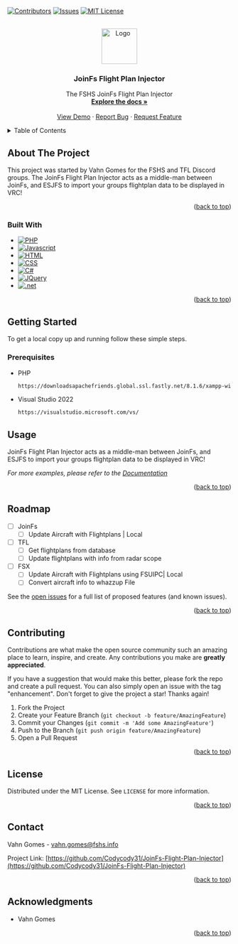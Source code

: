 <div id="top"></div>
<!--
*** Thanks for checking out the Best-README-Template. If you have a suggestion
*** that would make this better, please fork the repo and create a pull request
*** or simply open an issue with the tag "enhancement".
*** Don't forget to give the project a star!
*** Thanks again! Now go create something AMAZING! :D
-->



<!-- PROJECT SHIELDS -->
<!--
*** I'm using markdown "reference style" links for readability.
*** Reference links are enclosed in brackets [ ] instead of parentheses ( ).
*** See the bottom of this document for the declaration of the reference variables
*** for contributors-url, forks-url, etc. This is an optional, concise syntax you may use.
*** https://www.markdownguide.org/basic-syntax/#reference-style-links
-->
[![Contributors][contributors-shield]][contributors-url]
[![Issues][issues-shield]][issues-url]
[![MIT License][license-shield]][license-url]



<!-- PROJECT LOGO -->
<br />
<div align="center">
  <a href="https://github.com/Codycody31/JoinFs-Flight-Plan-Injector">
    <img src="lib/images/Logo2.ico" alt="Logo" width="80" height="80">
  </a>

<h3 align="center">JoinFs Flight Plan Injector</h3>

  <p align="center">
    The FSHS JoinFs Flight Plan Injector
    <br />
    <a href="https://github.com/Codycody31/JoinFs-Flight-Plan-Injector"><strong>Explore the docs »</strong></a>
    <br />
    <br />
    <a href="https://dev.fshs.info/products/JoinFs-Flight-Plan-Injector">View Demo</a>
    ·
    <a href="https://github.com/Codycody31/JoinFs-Flight-Plan-Injector/issues">Report Bug</a>
    ·
    <a href="https://github.com/Codycody31/JoinFs-Flight-Plan-Injector/issues">Request Feature</a>
  </p>
</div>



<!-- TABLE OF CONTENTS -->
<details>
  <summary>Table of Contents</summary>
  <ol>
    <li>
      <a href="#about-the-project">About The Project</a>
      <ul>
        <li><a href="#built-with">Built With</a></li>
      </ul>
    </li>
    <li>
      <a href="#getting-started">Getting Started</a>
      <ul>
        <li><a href="#prerequisites">Prerequisites</a></li>

      </ul>
    </li>
    <li><a href="#usage">Usage</a></li>
    <li><a href="#roadmap">Roadmap</a></li>
    <li><a href="#contributing">Contributing</a></li>
    <li><a href="#license">License</a></li>
    <li><a href="#contact">Contact</a></li>
    <li><a href="#acknowledgments">Acknowledgments</a></li>
  </ol>
</details>

<!-- ABOUT THE PROJECT -->
## About The Project

This project was started by Vahn Gomes for the FSHS and TFL Discord groups. The JoinFs Flight Plan Injector acts as a middle-man between JoinFs, and ESJFS to import your groups flightplan data to be displayed in VRC!
<p align="right">(<a href="#top">back to top</a>)</p>



### Built With
* [![PHP][PHP.net]][PHP-url]
* [![Javascript][javascript.com]][javascript-url]
* [![HTML][HTML.com]][HTML-url]
* [![CSS][CSS.com]][CSS-url]
* [![C#][C#]][C#-url]
* [![JQuery][JQuery.com]][JQuery-url]
* [![.net][.net]][.net-url]
<p align="right">(<a href="#top">back to top</a>)</p>



<!-- GETTING STARTED -->
## Getting Started

To get a local copy up and running follow these simple steps.

### Prerequisites

* PHP
  ```sh
  https://downloadsapachefriends.global.ssl.fastly.net/8.1.6/xampp-windows-x64-8.1.6-0-VS16-installer.exe?from_af=true
  ```
* Visual Studio 2022
  ```sh
  https://visualstudio.microsoft.com/vs/
  ```
<!-- USAGE EXAMPLES -->
## Usage


JoinFs Flight Plan Injector acts as a middle-man between JoinFs, and ESJFS to import your groups flightplan data to be displayed in VRC!

_For more examples, please refer to the [Documentation](https://dev.fshs.info/products/JoinFs-Flight-Plan-Injector/documentation)_

<p align="right">(<a href="#top">back to top</a>)</p>



<!-- ROADMAP -->
## Roadmap

- [ ] JoinFs
    - [ ] Update Aircraft with Flightplans | Local
- [ ] TFL
    - [ ] Get flightplans from database
    - [ ] Update flightplans with info from radar scope
- [ ] FSX
    - [ ] Update Aircraft with Flightplans using FSUIPC| Local
    - [ ] Convert aircraft info to whazzup File

See the [open issues](https://github.com/Codycody31/JoinFs-Flight-Plan-Injector/issues) for a full list of proposed features (and known issues).

<p align="right">(<a href="#top">back to top</a>)</p>



<!-- CONTRIBUTING -->
## Contributing

Contributions are what make the open source community such an amazing place to learn, inspire, and create. Any contributions you make are **greatly appreciated**.

If you have a suggestion that would make this better, please fork the repo and create a pull request. You can also simply open an issue with the tag "enhancement".
Don't forget to give the project a star! Thanks again!

1. Fork the Project
2. Create your Feature Branch (`git checkout -b feature/AmazingFeature`)
3. Commit your Changes (`git commit -m 'Add some AmazingFeature'`)
4. Push to the Branch (`git push origin feature/AmazingFeature`)
5. Open a Pull Request

<p align="right">(<a href="#top">back to top</a>)</p>



<!-- LICENSE -->
## License

Distributed under the MIT License. See `LICENSE` for more information.

<p align="right">(<a href="#top">back to top</a>)</p>



<!-- CONTACT -->
## Contact

Vahn Gomes - vahn.gomes@fshs.info

Project Link: [https://github.com/Codycody31/JoinFs-Flight-Plan-Injector](https://github.com/Codycody31/JoinFs-Flight-Plan-Injector)

<p align="right">(<a href="#top">back to top</a>)</p>



<!-- ACKNOWLEDGMENTS -->
## Acknowledgments

* Vahn Gomes

<p align="right">(<a href="#top">back to top</a>)</p>



<!-- MARKDOWN LINKS & IMAGES -->
<!-- https://www.markdownguide.org/basic-syntax/#reference-style-links -->
[contributors-shield]: https://img.shields.io/github/contributors/Codycody31/FSHS-PHP.svg?style=for-the-badge
[contributors-url]: https://github.com/Codycody31/JoinFs-Flight-Plan-Injector/graphs/contributors

[forks-shield]: https://img.shields.io/github/forks/Codycody31/FSHS-PHP.svg?style=for-the-badge
[forks-url]: https://github.com/Codycody31/JoinFs-Flight-Plan-Injector/network/members

[stars-shield]: https://img.shields.io/github/stars/Codycody31/FSHS-PHP.svg?style=for-the-badge
[stars-url]: https://github.com/Codycody31/JoinFs-Flight-Plan-Injector/stargazers

[issues-shield]: https://img.shields.io/github/issues/Codycody31/FSHS-PHP.svg?style=for-the-badge
[issues-url]: https://github.com/Codycody31/JoinFs-Flight-Plan-Injector/issues

[license-shield]: https://img.shields.io/github/license/Codycody31/FSHS-PHP.svg?style=for-the-badge
[license-url]: https://github.com/Codycody31/JoinFs-Flight-Plan-Injector/blob/master/LICENSE

[linkedin-shield]: https://img.shields.io/badge/-LinkedIn-black.svg?style=for-the-badge&logo=linkedin&colorB=555
[linkedin-url]: https://linkedin.com/in/linkedin_username

[product-screenshot]: lib/images/Logo2.ico

[CSS-url]: https://www.w3.org/Style/CSS/Overview.en.html
[CSS.com]: https://img.shields.io/badge/CSS-239120?&style=for-the-badge&logo=css3&logoColor=white

[HTML.com]: https://img.shields.io/badge/HTML-239120?style=for-the-badge&logo=html5&logoColor=white
[HTML-url]: https://html.com/

[javascript.com]: https://img.shields.io/badge/JavaScript-F7DF1E?style=for-the-badge&logo=javascript&logoColor=black
[javascript-url]: https://www.javascript.com/

[PHP.net]: https://img.shields.io/badge/PHP-777BB4?style=for-the-badge&logo=php&logoColor=white
[PHP-url]: https://www.php.net/

[C#]: https://img.shields.io/badge/C%23-239120?style=for-the-badge&logo=c-sharp&logoColor=white
[C#-url]: https://docs.microsoft.com/en-us/dotnet/csharp/

[JQuery.com]: https://img.shields.io/badge/jQuery-0769AD?style=for-the-badge&logo=jquery&logoColor=white
[JQuery-url]: https://jquery.com 

[.net]: https://img.shields.io/badge/.NET-5C2D91?style=for-the-badge&logo=.net&logoColor=white
[.net-url]: https://dotnet.microsoft.com/en-us/
